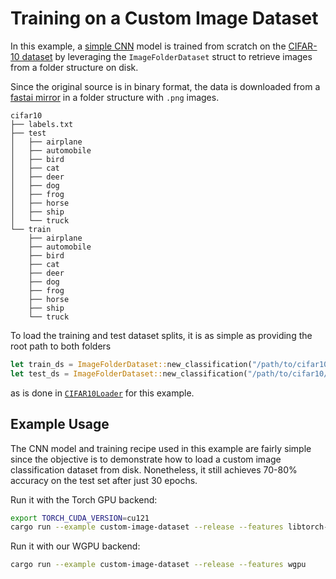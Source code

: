 # Training on a Custom Image Dataset

In this example, a [simple CNN](src/model.rs) model is trained from scratch on the
[CIFAR-10 dataset](https://www.cs.toronto.edu/~kriz/cifar.html) by leveraging the
`ImageFolderDataset` struct to retrieve images from a folder structure on disk.

Since the original source is in binary format, the data is downloaded from a
[fastai mirror](https://github.com/fastai/fastai/blob/master/fastai/data/external.py#L44) in a
folder structure with `.png` images.

```
cifar10
├── labels.txt
├── test
│   ├── airplane
│   ├── automobile
│   ├── bird
│   ├── cat
│   ├── deer
│   ├── dog
│   ├── frog
│   ├── horse
│   ├── ship
│   └── truck
└── train
    ├── airplane
    ├── automobile
    ├── bird
    ├── cat
    ├── deer
    ├── dog
    ├── frog
    ├── horse
    ├── ship
    └── truck
```

To load the training and test dataset splits, it is as simple as providing the root path to both
folders

```rust
let train_ds = ImageFolderDataset::new_classification("/path/to/cifar10/train").unwrap();
let test_ds = ImageFolderDataset::new_classification("/path/to/cifar10/test").unwrap();
```

as is done in [`CIFAR10Loader`](src/dataset.rs) for this example.

## Example Usage

The CNN model and training recipe used in this example are fairly simple since the objective is to
demonstrate how to load a custom image classification dataset from disk. Nonetheless, it still
achieves 70-80% accuracy on the test set after just 30 epochs.

Run it with the Torch GPU backend:

```sh
export TORCH_CUDA_VERSION=cu121
cargo run --example custom-image-dataset --release --features libtorch-gpu
```

Run it with our WGPU backend:

```sh
cargo run --example custom-image-dataset --release --features wgpu
```
